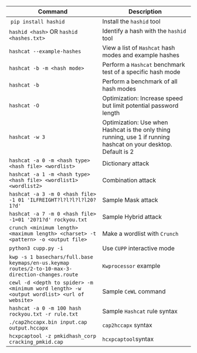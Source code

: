 | **Command** | **Description** |
| --------------|-------------------|
| `pip install hashid` | Install the `hashid` tool |
| `hashid <hash>` OR `hashid <hashes.txt>` | Identify a hash with the `hashid` tool |
| `hashcat --example-hashes` | View a list of `Hashcat` hash modes and example hashes |
| `hashcat -b -m <hash mode>` | Perform a `Hashcat` benchmark test of a specific hash mode |
| `hashcat -b` | Perform a benchmark of all hash modes |
| `hashcat -O` | Optimization: Increase speed but limit potential password length |
| `hashcat -w 3` | Optimization: Use when Hashcat is the only thing running, use 1 if running hashcat on your desktop.  Default is 2 |
| `hashcat -a 0 -m <hash type> <hash file> <wordlist>` | Dictionary attack |
| `hashcat -a 1 -m <hash type> <hash file> <wordlist1> <wordlist2>` | Combination attack |
| `hashcat -a 3 -m 0 <hash file> -1 01 'ILFREIGHT?l?l?l?l?l20?1?d'` | Sample Mask attack |
| `hashcat -a 7 -m 0 <hash file> -1=01 '20?1?d' rockyou.txt` | Sample Hybrid attack |
| `crunch <minimum length> <maximum length> <charset> -t <pattern> -o <output file>` | Make a wordlist with `Crunch` |
| `python3 cupp.py -i` | Use `CUPP` interactive mode |
| `kwp -s 1 basechars/full.base keymaps/en-us.keymap  routes/2-to-10-max-3-direction-changes.route` | `Kwprocessor` example |
| `cewl -d <depth to spider> -m <minimum word length> -w <output wordlist> <url of website>` | Sample `CeWL` command |
| `hashcat -a 0 -m 100 hash rockyou.txt -r rule.txt` | Sample `Hashcat` rule syntax |
| `./cap2hccapx.bin input.cap output.hccapx` | `cap2hccapx` syntax |
| `hcxpcaptool -z pmkidhash_corp cracking_pmkid.cap ` | `hcxpcaptool`syntax |
